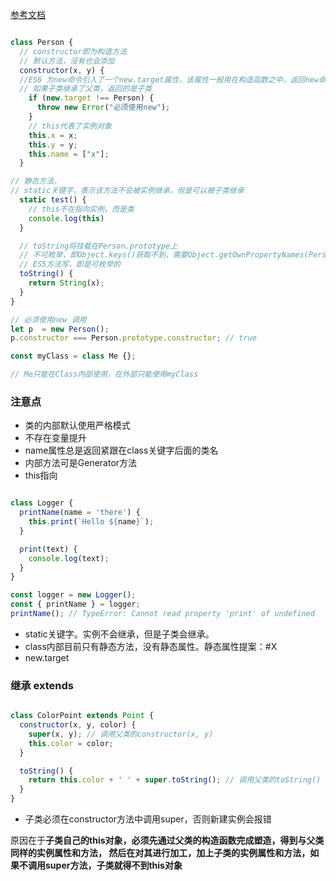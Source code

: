 [参考文档](https://es6.ruanyifeng.com/#docs/class)


```js

class Person {
  // constructor即为构造方法
  // 默认方法，没有也会添加
  constructor(x, y) {
  //ES6 为new命令引入了一个new.target属性，该属性一般用在构造函数之中，返回new命令作用于的那个构造函数
  // 如果子类继承了父类，返回的是子类
    if (new.target !== Person) {
      throw new Error("必须使用new");
    }
    // this代表了实例对象
    this.x = x;
    this.y = y;
    this.name = ["x"];
  }

// 静态方法， 
// static关键字，表示该方法不会被实例继承，但是可以被子类继承
  static test() {
    // this不在指向实例，而是类
    console.log(this)
  }

  // toString将挂载在Person.prototype上
  // 不可枚举，即Object.keys()获取不到，需要Object.getOwnPropertyNames(Person.prototype)
  // ES5方法写，即是可枚举的
  toString() {
    return String(x);
  }
}

// 必须使用new 调用
let p  = new Person();
p.constructor === Person.prototype.constructor; // true

const myClass = class Me {};

// Me只能在Class内部使用，在外部只能使用myClass


```

### 注意点

- 类的内部默认使用严格模式
- 不存在变量提升
- name属性总是返回紧跟在class关键字后面的类名
- 内部方法可是Generator方法
- this指向

```js

class Logger {
  printName(name = 'there') {
    this.print(`Hello ${name}`);
  }

  print(text) {
    console.log(text);
  }
}

const logger = new Logger();
const { printName } = logger;
printName(); // TypeError: Cannot read property 'print' of undefined
```
- static关键字。实例不会继承，但是子类会继承。
- class内部目前只有静态方法，没有静态属性。静态属性提案：#X
- new.target


### 继承 extends


```js

class ColorPoint extends Point {
  constructor(x, y, color) {
    super(x, y); // 调用父类的constructor(x, y)
    this.color = color;
  }

  toString() {
    return this.color + ' ' + super.toString(); // 调用父类的toString()
  }
}

```

- 子类必须在constructor方法中调用super，否则新建实例会报错

原因在于**子类自己的this对象，必须先通过父类的构造函数完成塑造，得到与父类同样的实例属性和方法，
然后在对其进行加工，加上子类的实例属性和方法，如果不调用super方法，子类就得不到this对象**